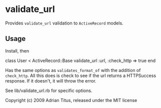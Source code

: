 <h1>validate_url</h1>
<p>Provides <code>validate_url</code> validation to <code>ActiveRecord</code> models.</p>


<h2>Usage</h2>
<p>Install, then</p>
	class User < ActiveRecord::Base
	  validate_url :url, :check_http => true
	end

<p>Has the same options as <code>validates_format_of</code> with the addition of <code>check_http</code>.  All
this does is check to see if the url returns a HTTPSuccess response.  If it doesn't, it will throw the error.</p>

<p>See lib/validate_url.rb for specific options.</p>

Copyright (c) 2009 Adrian Titus, released under the MIT license
